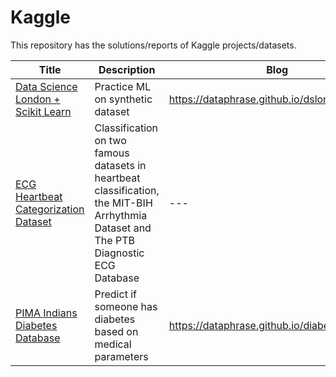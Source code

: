 # Kaggle
This repository has the solutions/reports of Kaggle projects/datasets.

| Title | Description | Blog |
| - | - | - |
|[Data Science London + Scikit Learn](https://www.kaggle.com/c/data-science-london-scikit-learn/overview) | Practice ML on synthetic dataset | https://dataphrase.github.io/dslondonsklearn/ |
|[ECG Heartbeat Categorization Dataset](https://www.kaggle.com/shayanfazeli/heartbeat) | Classification on  two famous datasets in heartbeat classification, the MIT-BIH Arrhythmia Dataset and The PTB Diagnostic ECG Database | --- |
| [PIMA Indians Diabetes Database](https://www.kaggle.com/uciml/pima-indians-diabetes-database) | Predict if someone has diabetes based on medical parameters | https://dataphrase.github.io/diabetes/ | 
